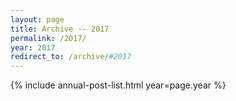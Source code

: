 ```yaml
---
layout: page
title: Archive -- 2017
permalink: /2017/
year: 2017
redirect_to: /archive/#2017
---
```


{% include annual-post-list.html year=page.year %}

